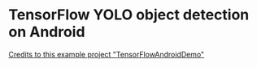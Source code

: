 # TensorFlow YOLO object detection on Android

[Credits to this example project "TensorFlowAndroidDemo"](https://github.com/natanielruiz/android-yolo)
